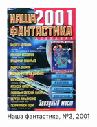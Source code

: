 ![](Наша%20фантастика,%20№3,%202001.jpg)  
[Наша фантастика, №3, 2001](Наша%20фантастика,%20№3,%202001.md)
